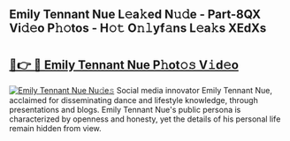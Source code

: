 ## Emily Tennant Nue L𝚎a𝚔ed N𝚞𝚍e - Part-8QX Vi𝚍𝚎o P𝚑𝚘tos - H𝚘𝚝 O𝚗𝚕yf𝚊ns L𝚎a𝚔s XEdXs

# <h2><a href="http://kfe1w8.oniu.top/?m=Emily+Tennant+Nue">🔗👉 🔴 Emily Tennant Nue P𝚑ot𝚘𝚜 V𝚒d𝚎o</a></h2>

[![Emily Tennant Nue Nu𝚍e𝚜](https://i.imgur.com/0qMVB7G.gif)](http://kfe1w8.oniu.top/?m=Emily+Tennant+Nue)
Social media innovator Emily Tennant Nue, acclaimed for disseminating dance and lifestyle knowledge, through presentations and blogs. Emily Tennant Nue's public persona is characterized by openness and honesty, yet the details of his personal life remain hidden from view.  
